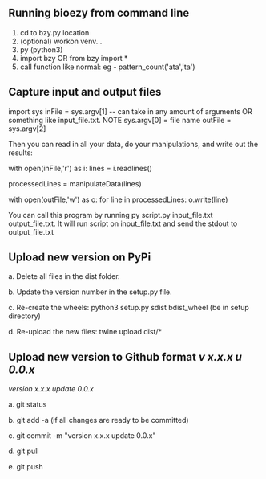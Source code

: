 ## Running bioezy from command line

1. cd to bzy.py location
2. (optional) workon venv...
3. py (python3) 
4. import bzy OR from bzy import *
5. call function like normal: eg - pattern_count('ata','ta')

## Capture input and output files

import sys
inFile = sys.argv[1] -- can take in any amount of arguments OR something like input_file.txt. NOTE sys.argv[0] = file name 
outFile = sys.argv[2]

Then you can read in all your data, do your manipulations, and write out the results:

with open(inFile,'r') as i:
    lines = i.readlines()

processedLines = manipulateData(lines)

with open(outFile,'w') as o:
    for line in processedLines:
        o.write(line)

You can call this program by running py script.py input_file.txt output_file.txt. It will run script on input_file.txt and send the stdout to output_file.txt

## Upload new version on PyPi

a. Delete all files in the dist folder.

b. Update the version number in the setup.py file.

c. Re-create the wheels: python3 setup.py sdist bdist_wheel (be in setup directory)

d. Re-upload the new files: twine upload dist/*

## Upload new version to Github format _v x.x.x u 0.0.x_

_version x.x.x update 0.0.x_

a. git status

b. git add -a (if all changes are ready to be committed)

c. git commit -m "version x.x.x update 0.0.x"

d. git pull

e. git push 

